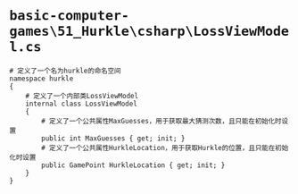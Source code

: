 # `basic-computer-games\51_Hurkle\csharp\LossViewModel.cs`

```
# 定义了一个名为hurkle的命名空间
namespace hurkle
{
    # 定义了一个内部类LossViewModel
    internal class LossViewModel
    {
        # 定义了一个公共属性MaxGuesses，用于获取最大猜测次数，且只能在初始化时设置
        public int MaxGuesses { get; init; }
        # 定义了一个公共属性HurkleLocation，用于获取Hurkle的位置，且只能在初始化时设置
        public GamePoint HurkleLocation { get; init; }
    }
}
```